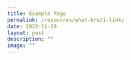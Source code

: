 ```yaml
---
title: Example Page
permalink: /resoucres/what-bro/i-link/
date: 2022-11-29
layout: post
description: ""
image: ""
---
```


